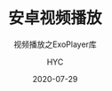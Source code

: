 ---
layout:     post
title:      安卓视频播放
subtitle:   视频播放之ExoPlayer库
date:       2020-07-29
author:     HYC
header-img: img/android-large.png
catalog: true
tags:
    - Android
    - ExoPlayer
---